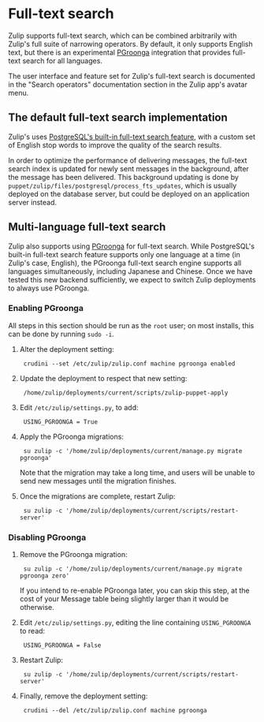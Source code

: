 # Full-text search

Zulip supports full-text search, which can be combined arbitrarily
with Zulip's full suite of narrowing operators.  By default, it only
supports English text, but there is an experimental
[PGroonga](https://pgroonga.github.io/) integration that provides
full-text search for all languages.

The user interface and feature set for Zulip's full-text search is
documented in the "Search operators" documentation section in the Zulip
app's avatar menu.

## The default full-text search implementation

Zulip's uses [PostgreSQL's built-in full-text search
feature](https://www.postgresql.org/docs/current/textsearch.html),
with a custom set of English stop words to improve the quality of the
search results.

In order to optimize the performance of delivering messages, the
full-text search index is updated for newly sent messages in the
background, after the message has been delivered.  This background
updating is done by
`puppet/zulip/files/postgresql/process_fts_updates`, which is usually
deployed on the database server, but could be deployed on an
application server instead.

## Multi-language full-text search

Zulip also supports using [PGroonga](https://pgroonga.github.io/) for
full-text search. While PostgreSQL's built-in full-text search feature
supports only one language at a time (in Zulip's case, English), the
PGroonga full-text search engine supports all languages
simultaneously, including Japanese and Chinese.  Once we have tested
this new backend sufficiently, we expect to switch Zulip deployments
to always use PGroonga.

### Enabling PGroonga

All steps in this section should be run as the `root` user; on most installs, this can be done by running `sudo -i`.

1. Alter the deployment setting:

        crudini --set /etc/zulip/zulip.conf machine pgroonga enabled

1. Update the deployment to respect that new setting:

        /home/zulip/deployments/current/scripts/zulip-puppet-apply

1. Edit `/etc/zulip/settings.py`, to add:

        USING_PGROONGA = True

1. Apply the PGroonga migrations:

        su zulip -c '/home/zulip/deployments/current/manage.py migrate pgroonga'

    Note that the migration may take a long time, and users will be
    unable to send new messages until the migration finishes.

1. Once the migrations are complete, restart Zulip:

        su zulip -c '/home/zulip/deployments/current/scripts/restart-server'


### Disabling PGroonga

1. Remove the PGroonga migration:

        su zulip -c '/home/zulip/deployments/current/manage.py migrate pgroonga zero'

    If you intend to re-enable PGroonga later, you can skip this step,
    at the cost of your Message table being slightly larger than it would
    be otherwise.

1. Edit `/etc/zulip/settings.py`, editing the line containing `USING_PGROONGA` to read:

        USING_PGROONGA = False

1. Restart Zulip:

        su zulip -c '/home/zulip/deployments/current/scripts/restart-server'

1. Finally, remove the deployment setting:

        crudini --del /etc/zulip/zulip.conf machine pgroonga
